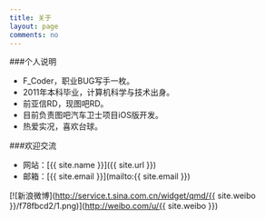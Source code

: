 ```yaml
---
title: 关于
layout: page
comments: no
---
```


###个人说明

* F_Coder，职业BUG写手一枚。
* 2011年本科毕业，计算机科学与技术出身。
* 前亚信RD，现图吧RD。
* 目前负责图吧汽车卫士项目iOS版开发。
* 热爱实况，喜欢台球。

###欢迎交流

* 网站：[{{ site.name }}]({{ site.url }})
* 邮箱：[{{ site.email }}](mailto:{{ site.email }})

[![新浪微博](http://service.t.sina.com.cn/widget/qmd/{{ site.weibo }}/f78fbcd2/1.png)](http://weibo.com/u/{{ site.weibo }})
